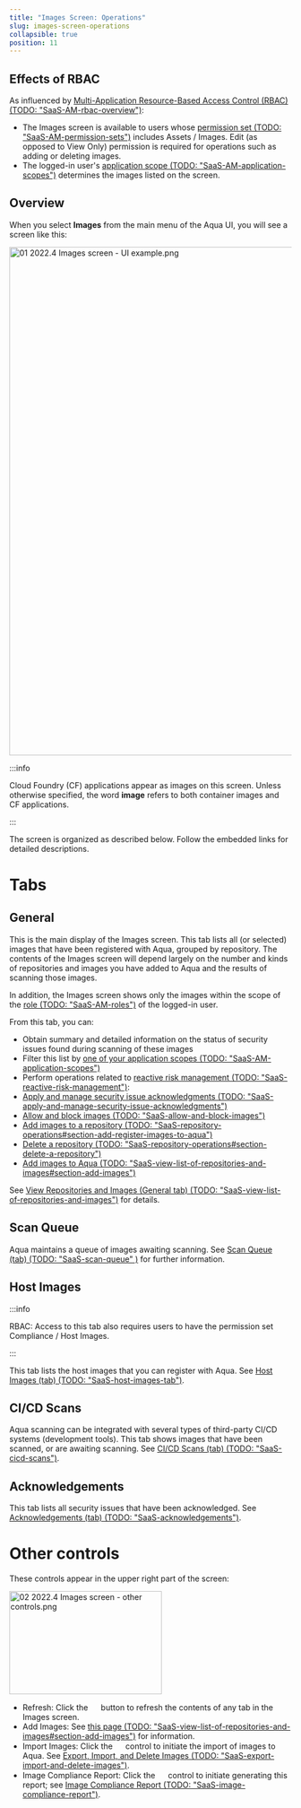 ```yaml
---
title: "Images Screen: Operations"
slug: images-screen-operations
collapsible: true
position: 11
---
```


## Effects of RBAC

As influenced by <a href="/">Multi-Application Resource-Based Access Control (RBAC) (TODO: "SaaS-AM-rbac-overview")</a>:

- The Images screen is available to users whose <a href="/">permission set (TODO: "SaaS-AM-permission-sets")</a> includes Assets / Images. Edit (as opposed to View Only) permission is required for operations such as adding or deleting images.
- The logged-in user's <a href="/">application scope (TODO: "SaaS-AM-application-scopes")</a> determines the images listed on the screen.

## Overview

When you select **Images** from the main menu of the Aqua UI, you will see a screen like this:

<img src="/img/638f126-01_2022.4_Images_screen_-_UI_example.png" alt="01 2022.4 Images screen - UI example.png" width="1720px" height="907px" />

:::info

Cloud Foundry (CF) applications appear as images on this screen. Unless otherwise specified, the word **image** refers to both container images and CF applications.

:::

The screen is organized as described below. Follow the embedded links for detailed descriptions.

# Tabs

## General

This is the main display of the Images screen. This tab lists all (or selected) images that have been registered with Aqua, grouped by repository. The contents of the Images screen will depend largely on the number and kinds of repositories and images you have added to Aqua and the results of scanning those images.

In addition, the Images screen shows only the images within the scope of the <a href="/">role (TODO: "SaaS-AM-roles")</a> of the logged-in user.

From this tab, you can:

- Obtain summary and detailed information on the status of security issues found during scanning of these images
- Filter this list by <a href="/">one of your application scopes (TODO: "SaaS-AM-application-scopes")</a>
- Perform operations related to <a href="/">reactive risk management (TODO: "SaaS-reactive-risk-management")</a>:
- <a href="/">Apply and manage security issue acknowledgments (TODO: "SaaS-apply-and-manage-security-issue-acknowledgments")</a>
- <a href="/">Allow and block images (TODO: "SaaS-allow-and-block-images")</a>
- <a href="/">Add images to a repository (TODO: "SaaS-repository-operations#section-add-register-images-to-aqua")</a>
- <a href="/">Delete a repository (TODO: "SaaS-repository-operations#section-delete-a-repository")</a>
- <a href="/">Add images to Aqua (TODO: "SaaS-view-list-of-repositories-and-images#section-add-images")</a>

See <a href="/">View Repositories and Images (General tab) (TODO: "SaaS-view-list-of-repositories-and-images")</a> for details.

## Scan Queue

Aqua maintains a queue of images awaiting scanning. See <a href="/">Scan Queue (tab) (TODO: "SaaS-scan-queue" )</a> for further information.

## Host Images

:::info

RBAC: Access to this tab also requires users to have the permission set Compliance / Host Images.

:::

This tab lists the host images that you can register with Aqua. See <a href="/">Host Images (tab) (TODO: "SaaS-host-images-tab")</a>.

## CI/CD Scans

Aqua scanning can be integrated with several types of third-party CI/CD systems (development tools). This tab shows images that have been scanned, or are awaiting scanning. See <a href="/">CI/CD Scans (tab) (TODO: "SaaS-cicd-scans")</a>.

## Acknowledgements

This tab lists all security issues that have been acknowledged. See <a href="/">Acknowledgements (tab) (TODO: "SaaS-acknowledgements")</a>.

# Other controls

These controls appear in the upper right part of the screen:

<img src="/img/cdd7765-02_2022.4_Images_screen_-_other_controls.png" alt="02 2022.4 Images screen - other controls.png" width="272px" height="184px"/>

- Refresh: Click the <img src="https://files.readme.io/99ee3d5-Refresh.svg" width="15"/> button to refresh the contents of any tab in the Images screen.
- Add Images: See <a href="/">this page (TODO: "SaaS-view-list-of-repositories-and-images#section-add-images")</a> for information.
- Import Images: Click the <img src="https://files.readme.io/81c385f-Import.svg" width="15"/> control to initiate the import of images to Aqua. See <a href="/">Export, Import, and Delete Images (TODO: "SaaS-export-import-and-delete-images")</a>.
- Image Compliance Report: Click the <img src="https://files.readme.io/2455a56-Expor__to_PDF.svg" width="15"/> control to initiate generating this report; see <a href="">Image Compliance Report (TODO: "SaaS-image-compliance-report")</a>.
